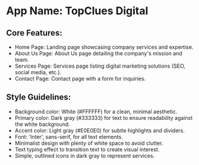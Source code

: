 # **App Name**: TopClues Digital

## Core Features:

- Home Page: Landing page showcasing company services and expertise.
- About Us Page: About Us page detailing the company's mission and team.
- Services Page: Services page listing digital marketing solutions (SEO, social media, etc.).
- Contact Page: Contact page with a form for inquiries.

## Style Guidelines:

- Background color: White (#FFFFFF) for a clean, minimal aesthetic.
- Primary color: Dark gray (#333333) for text to ensure readability against the white background.
- Accent color: Light gray (#E0E0E0) for subtle highlights and dividers.
- Font: 'Inter', sans-serif, for all text elements.
- Minimalist design with plenty of white space to avoid clutter.
- Text typing effect to transition text to create visual interest.
- Simple, outlined icons in dark gray to represent services.